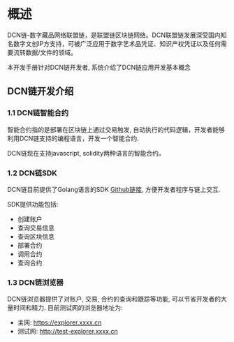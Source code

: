 # 概述

DCN链-数字藏品网络联盟链，是联盟链区块链网络。DCN联盟链发展深受国内知名数字文创IP方支持，可被广泛应用于数字艺术品凭证、知识产权凭证以及任何需要流转数据/文件的领域。

本开发手册针对DCN链开发者, 系统介绍了DCN链应用开发基本概念

## DCN链开发介绍

### 1.1 DCN链智能合约

智能合约指的是部署在区块链上通过交易触发, 自动执行的代码逻辑，开发者能够利用DCN链支持的编程语言，开发一个智能合约.

DCN链现在支持javascript, solidity两种语言的智能合约。

### 1.2 DCN链SDK

DCN链目前提供了Golang语言的SDK [Github链接](https://github.com/huarong8/dcn_sdk), 方便开发者程序与链上交互.

SDK提供功能包括:

* 创建账户
* 查询交易信息
* 查询区块信息
* 部署合约
* 调用合约
* 查询合约

### 1.3 DCN链浏览器

DCN链浏览器提供了对账户, 交易, 合约的查询和跟踪等功能, 可以节省开发者的大量时间和精力. 目前测试网的浏览器地址为: 

* 主网:   <https://explorer.xxxx.cn>
* 测试网: <http://test-explorer.xxxx.cn>